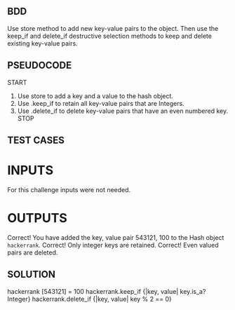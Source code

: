 ## BDD
Use store method to add new key-value pairs to the object. Then use the keep_if and delete_if destructive selection methods to keep and delete existing key-value pairs.

## PSEUDOCODE
START
1. Use store to add a key and a value to the hash object.
2. Use .keep_if to retain all key-value pairs that are Integers.
3. Use .delete_if to delete key-value pairs that have an even numbered key.
STOP

## TEST CASES
# INPUTS
For this challenge inputs were not needed.

# OUTPUTS
Correct! You have added the key, value pair 543121, 100 to the Hash object `hackerrank`.
Correct! Only integer keys are retained.
Correct! Even valued pairs are deleted.

## SOLUTION
hackerrank [543121] = 100 
hackerrank.keep_if {|key, value| key.is_a?Integer}
hackerrank.delete_if {|key, value| key % 2 == 0}